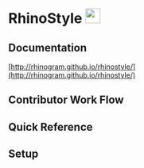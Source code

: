 # RhinoStyle <img src="http://rhinogram.github.io/rhinostyle/svg/rhinogram-logo.svg" height="30px;"> 

## Documentation

[http://rhinogram.github.io/rhinostyle/](http://rhinogram.github.io/rhinostyle/)


## Contributor Work Flow


## Quick Reference


## Setup

